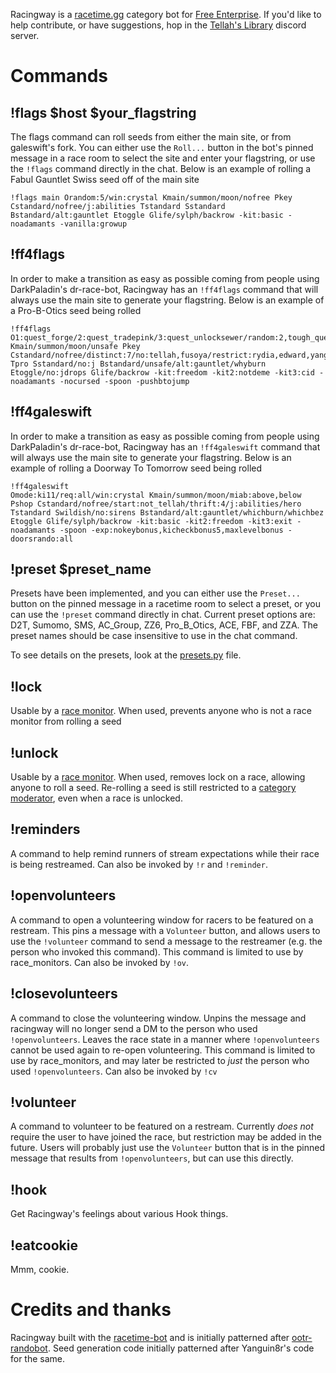 Racingway is a [racetime.gg](https://racetime.gg) category bot for [Free Enterprise](https://ff4fe.com/make). If you'd like to help contribute, or have suggestions, hop in the [Tellah's Library](https://discord.gg/x95jN69Ggf) discord server.

# Commands
## !flags $host $your_flagstring
The flags command can roll seeds from either the main site, or from galeswift's fork. You can either use the `Roll...` button in the bot's pinned message in a race room to select the site and enter your flagstring, or use the `!flags` command directly in the chat. Below is an example of rolling a Fabul Gauntlet Swiss seed off of the main site

```
!flags main Orandom:5/win:crystal Kmain/summon/moon/nofree Pkey Cstandard/nofree/j:abilities Tstandard Sstandard Bstandard/alt:gauntlet Etoggle Glife/sylph/backrow -kit:basic -noadamants -vanilla:growup
```

## !ff4flags
In order to make a transition as easy as possible coming from people using DarkPaladin's dr-race-bot, Racingway has an `!ff4flags` command that will always use the main site to generate your flagstring. Below is an example of a Pro-B-Otics seed being rolled

```
!ff4flags O1:quest_forge/2:quest_tradepink/3:quest_unlocksewer/random:2,tough_quest/req:4/win:crystal Kmain/summon/moon/unsafe Pkey Cstandard/nofree/distinct:7/no:tellah,fusoya/restrict:rydia,edward,yang,palom,porom/j:abilities/nekkie/nodupes/bye/hero Tpro Sstandard/no:j Bstandard/unsafe/alt:gauntlet/whyburn Etoggle/no:jdrops Glife/backrow -kit:freedom -kit2:notdeme -kit3:cid -noadamants -nocursed -spoon -pushbtojump
```

## !ff4galeswift
In order to make a transition as easy as possible coming from people using DarkPaladin's dr-race-bot, Racingway has an `!ff4galeswift` command that will always use the main site to generate your flagstring. Below is an example of rolling a Doorway To Tomorrow seed being rolled

```
!ff4galeswift 
Omode:ki11/req:all/win:crystal Kmain/summon/moon/miab:above,below Pshop Cstandard/nofree/start:not_tellah/thrift:4/j:abilities/hero Tstandard Swildish/no:sirens Bstandard/alt:gauntlet/whichburn/whichbez Etoggle Glife/sylph/backrow -kit:basic -kit2:freedom -kit3:exit -noadamants -spoon -exp:nokeybonus,kicheckbonus5,maxlevelbonus -doorsrando:all
```

## !preset $preset_name
Presets have been implemented, and you can either use the `Preset...` button on the pinned message in a racetime room to select a preset, or you can use the `!preset` command directly in chat. Current preset options are: D2T, Sumomo, SMS, AC_Group, ZZ6, Pro_B_Otics, ACE, FBF, and ZZA. The preset names should be case insensitive to use in the chat command.

To see details on the presets, look at the [presets.py](./racingway/presets.py) file.

## !lock
Usable by a [race monitor](https://github.com/racetimeGG/racetime-app/wiki/Roles-and-permissions#race-monitor). When used, prevents anyone who is not a race monitor from rolling a seed

## !unlock
Usable by a [race monitor](https://github.com/racetimeGG/racetime-app/wiki/Roles-and-permissions#race-monitor). When used, removes lock on a race, allowing anyone to roll a seed. Re-rolling a seed is still restricted to a [category moderator](https://github.com/racetimeGG/racetime-app/wiki/Roles-and-permissions#category-moderator), even when a race is unlocked.

## !reminders
A command to help remind runners of stream expectations while their race is being restreamed. Can also be invoked by `!r` and `!reminder`.

## !openvolunteers
A command to open a volunteering window for racers to be featured on a restream. This pins a message with a `Volunteer` button, and allows users to use the `!volunteer` command to send a message to the restreamer (e.g. the person who invoked this command). This command is limited to use by race_monitors. Can also be invoked by `!ov`.

## !closevolunteers
A command to close the volunteering window. Unpins the message and racingway will no longer send a DM to the person who used `!openvolunteers`. Leaves the race state in a manner where `!openvolunteers` cannot be used again to re-open volunteering. This command is limited to use by race_monitors, and may later be restricted to _just_ the person who used `!openvolunteers`. Can also be invoked by `!cv`

## !volunteer
A command to volunteer to be featured on a restream. Currently _does not_ require the user to have joined the race, but restriction may be added in the future. Users will probably just use the `Volunteer` button that is in the pinned message that results from `!openvolunteers`, but can use this directly.

## !hook
Get Racingway's feelings about various Hook things.

## !eatcookie
Mmm, cookie.

# Credits and thanks
Racingway built with the [racetime-bot](https://github.com/racetimeGG/racetime-bot) and is initially patterned after [ootr-randobot](https://github.com/OoTRandomizer/rtgg-randobot). Seed generation code initially patterned after Yanguin8r's code for the same.